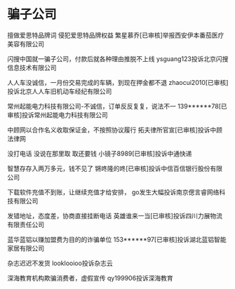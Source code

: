 # 骗子公司

擅做爱思特品牌词 侵犯爱思特品牌权益
繁星慕乔[已审核]举报西安伊本番茄医疗美容有限公司

闪搜中国就一骗子公司，付款后就各种理由推脱不上线
ysguang123投诉北京闪搜信息技术有限公司

人人车没诚信，一月份交易完成的车辆，到现在押金都不退
zhaocui2010[已审核]投诉北京人人车旧机动车经纪有限公司

常州起能电力科技有限公司-不诚信，订单反反复复，说法不一
139******78[已审核]投诉常州起能电力科技有限公司

中顾网以合作名义收取保证金，不按照协议履行
拓夫律所官宣[已审核]投诉中顾法律网

没打电话 没说在那里取 取还要钱
小镜子8989[已审核]投诉中通快递

智慧存存入两万多元，钱不见了
锵咚隆的咚[已审核]投诉中信百信银行股份有限公司

下载软件充值不到账，让继续充值才给安排，
go发生大幅投诉南京偲言睿网络科技有限公司

发错地址，态度差，协商直接挂断电话
英雄谁来一当[已审核]投诉四川力展物流有限责任公司

蓝华蓝铝以赚加盟费为目的的诈骗单位
153******97[已审核]投诉湖北蓝铝智能家居有限公司

杂志迟迟不发货
looklooioo投诉杂志云

深海教育机构欺骗消费者，虚假宣传
qy199906投诉深海教育
